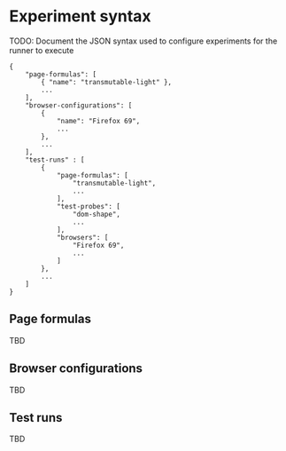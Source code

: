 # Experiment syntax

TODO: Document the JSON syntax used to configure experiments for the runner to execute

	{
		"page-formulas": [
			{ "name": "transmutable-light" },
			...
		],
		"browser-configurations": [
			{
				"name": "Firefox 69",
				...
			},
			...
		],
		"test-runs" : [
			{
				"page-formulas": [
					"transmutable-light",
					...
				],
				"test-probes": [
					"dom-shape",
					...
				],
				"browsers": [
					"Firefox 69",
					...
				]
			},
			...
		]
	}

## Page formulas

TBD

## Browser configurations

TBD

## Test runs

TBD
